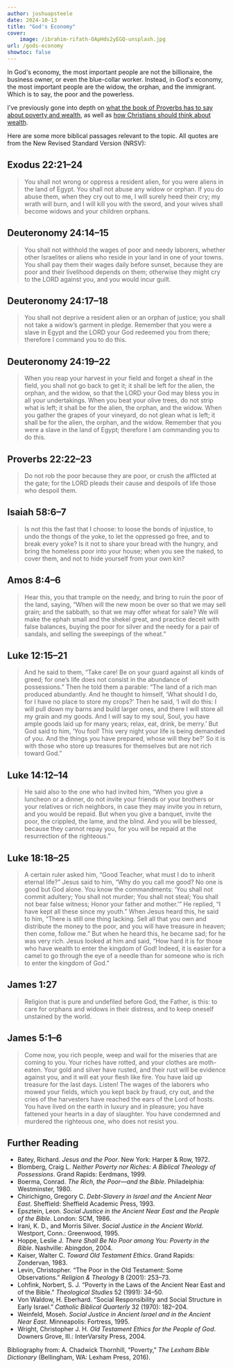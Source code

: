 ```yaml
---
author: joshuapsteele
date: 2024-10-13
title: "God's Economy"
cover:
    image: /ibrahim-rifath-OApHds2yEGQ-unsplash.jpg
url: /gods-economy
showtoc: false
---
```


In God's economy, the most important people are not the billionaire, the business owner, or even the blue-collar worker. Instead, in God's economy, the most important people are the widow, the orphan, and the immigrant. Which is to say, the poor and the powerless.

I've previously gone into depth on [what the book of Proverbs has to say about poverty and wealth](https://joshuapsteele.com/bible-poverty-proverbs/), as well as [how Christians should think about wealth](https://joshuapsteele.com/christians-and-wealth/).

Here are some more biblical passages relevant to the topic. All quotes are from the New Revised Standard Version (NRSV):

## Exodus 22:21–24
> You shall not wrong or oppress a resident alien, for you were aliens in the land of Egypt. You shall not abuse any widow or orphan. If you do abuse them, when they cry out to me, I will surely heed their cry; my wrath will burn, and I will kill you with the sword, and your wives shall become widows and your children orphans.

## Deuteronomy 24:14–15
> You shall not withhold the wages of poor and needy laborers, whether other Israelites or aliens who reside in your land in one of your towns. You shall pay them their wages daily before sunset, because they are poor and their livelihood depends on them; otherwise they might cry to the LORD against you, and you would incur guilt.

## Deuteronomy 24:17–18
> You shall not deprive a resident alien or an orphan of justice; you shall not take a widow’s garment in pledge. Remember that you were a slave in Egypt and the LORD your God redeemed you from there; therefore I command you to do this.

## Deuteronomy 24:19–22
> When you reap your harvest in your field and forget a sheaf in the field, you shall not go back to get it; it shall be left for the alien, the orphan, and the widow, so that the LORD your God may bless you in all your undertakings. When you beat your olive trees, do not strip what is left; it shall be for the alien, the orphan, and the widow. When you gather the grapes of your vineyard, do not glean what is left; it shall be for the alien, the orphan, and the widow. Remember that you were a slave in the land of Egypt; therefore I am commanding you to do this.

## Proverbs 22:22–23
> Do not rob the poor because they are poor, or crush the afflicted at the gate; for the LORD pleads their cause and despoils of life those who despoil them.

## Isaiah 58:6–7
> Is not this the fast that I choose: to loose the bonds of injustice, to undo the thongs of the yoke, to let the oppressed go free, and to break every yoke? Is it not to share your bread with the hungry, and bring the homeless poor into your house; when you see the naked, to cover them, and not to hide yourself from your own kin?

## Amos 8:4–6
> Hear this, you that trample on the needy, and bring to ruin the poor of the land, saying, “When will the new moon be over so that we may sell grain; and the sabbath, so that we may offer wheat for sale? We will make the ephah small and the shekel great, and practice deceit with false balances, buying the poor for silver and the needy for a pair of sandals, and selling the sweepings of the wheat.”

## Luke 12:15–21
> And he said to them, “Take care! Be on your guard against all kinds of greed; for one’s life does not consist in the abundance of possessions.” Then he told them a parable: “The land of a rich man produced abundantly. And he thought to himself, ‘What should I do, for I have no place to store my crops?’ Then he said, ‘I will do this: I will pull down my barns and build larger ones, and there I will store all my grain and my goods. And I will say to my soul, Soul, you have ample goods laid up for many years; relax, eat, drink, be merry.’ But God said to him, ‘You fool! This very night your life is being demanded of you. And the things you have prepared, whose will they be?’ So it is with those who store up treasures for themselves but are not rich toward God.”

## Luke 14:12–14
> He said also to the one who had invited him, “When you give a luncheon or a dinner, do not invite your friends or your brothers or your relatives or rich neighbors, in case they may invite you in return, and you would be repaid. But when you give a banquet, invite the poor, the crippled, the lame, and the blind. And you will be blessed, because they cannot repay you, for you will be repaid at the resurrection of the righteous.”

## Luke 18:18–25
> A certain ruler asked him, “Good Teacher, what must I do to inherit eternal life?” Jesus said to him, “Why do you call me good? No one is good but God alone. You know the commandments: ‘You shall not commit adultery; You shall not murder; You shall not steal; You shall not bear false witness; Honor your father and mother.’” He replied, “I have kept all these since my youth.” When Jesus heard this, he said to him, “There is still one thing lacking. Sell all that you own and distribute the money to the poor, and you will have treasure in heaven; then come, follow me.” But when he heard this, he became sad; for he was very rich. Jesus looked at him and said, “How hard it is for those who have wealth to enter the kingdom of God! Indeed, it is easier for a camel to go through the eye of a needle than for someone who is rich to enter the kingdom of God.”

## James 1:27
> Religion that is pure and undefiled before God, the Father, is this: to care for orphans and widows in their distress, and to keep oneself unstained by the world.

## James 5:1–6
> Come now, you rich people, weep and wail for the miseries that are coming to you. Your riches have rotted, and your clothes are moth-eaten. Your gold and silver have rusted, and their rust will be evidence against you, and it will eat your flesh like fire. You have laid up treasure for the last days. Listen! The wages of the laborers who mowed your fields, which you kept back by fraud, cry out, and the cries of the harvesters have reached the ears of the Lord of hosts. You have lived on the earth in luxury and in pleasure; you have fattened your hearts in a day of slaughter. You have condemned and murdered the righteous one, who does not resist you.

## Further Reading

- Batey, Richard. *Jesus and the Poor*. New York: Harper & Row, 1972.
- Blomberg, Craig L. *Neither Poverty nor Riches: A Biblical Theology of Possessions*. Grand Rapids: Eerdmans, 1999.
- Boerma, Conrad. *The Rich, the Poor—and the Bible*. Philadelphia: Westminster, 1980.
- Chirichigno, Gregory C. *Debt-Slavery in Israel and the Ancient Near East*. Sheffield: Sheffield Academic Press, 1993.
- Epsztein, Leon. *Social Justice in the Ancient Near East and the People of the Bible*. London: SCM, 1986.
- Irani, K. D., and Morris Silver. *Social Justice in the Ancient World*. Westport, Conn.: Greenwood, 1995.
- Hoppe, Leslie J. *There Shall Be No Poor among You: Poverty in the Bible*. Nashville: Abingdon, 2004.
- Kaiser, Walter C. *Toward Old Testament Ethics*. Grand Rapids: Zondervan, 1983.
- Levin, Christopher. “The Poor in the Old Testament: Some Observations.” *Religion & Theology* 8 (2001): 253–73.
- Lohfink, Norbert, S. J. “Poverty in the Laws of the Ancient Near East and of the Bible.” *Theological Studies* 52 (1991): 34–50.
- Von Waldow, H. Eberhard. “Social Responsibility and Social Structure in Early Israel.” *Catholic Biblical Quarterly* 32 (1970): 182–204.
- Weinfeld, Moseh. *Social Justice in Ancient Israel and in the Ancient Near East*. Minneapolis: Fortress, 1995.
- Wright, Christopher J. H. *Old Testament Ethics for the People of God*. Downers Grove, Ill.: InterVarsity Press, 2004.

Bibliography from: A. Chadwick Thornhill, “Poverty,” *The Lexham Bible Dictionary* (Bellingham, WA: Lexham Press, 2016).
